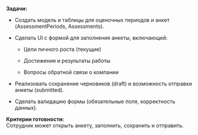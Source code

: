 **Задачи:**

- Создать модель и таблицы для оценочных периодов и анкет (AssessmentPeriods, Assessments).
    
- Сделать UI с формой для заполнения анкеты, включающей:
    
    - Цели личного роста (текущие)
        
    - Достижения и результаты работы
        
    - Вопросы обратной связи о компании
        
- Реализовать сохранение черновиков (draft) и возможность отправки анкеты (submitted).
    
- Сделать валидацию формы (обязательные поля, корректность данных).
    

**Критерии готовности:**  
Сотрудник может открыть анкету, заполнить, сохранить и отправить.